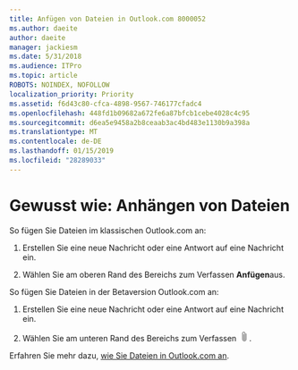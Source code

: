 ```yaml
---
title: Anfügen von Dateien in Outlook.com 8000052
ms.author: daeite
author: daeite
manager: jackiesm
ms.date: 5/31/2018
ms.audience: ITPro
ms.topic: article
ROBOTS: NOINDEX, NOFOLLOW
localization_priority: Priority
ms.assetid: f6d43c80-cfca-4898-9567-746177cfadc4
ms.openlocfilehash: 448fd1b09682a672fe6a87bfcb1cebe4028c4c95
ms.sourcegitcommit: d6ea5e9458a2b8ceaab3ac4bd483e1130b9a398a
ms.translationtype: MT
ms.contentlocale: de-DE
ms.lasthandoff: 01/15/2019
ms.locfileid: "28289033"
---
```

# <a name="how-to-attach-files"></a>Gewusst wie: Anhängen von Dateien

So fügen Sie Dateien im klassischen Outlook.com an:
  
1. Erstellen Sie eine neue Nachricht oder eine Antwort auf eine Nachricht ein.
    
2. Wählen Sie am oberen Rand des Bereichs zum Verfassen **Anfügen**aus. 
    
So fügen Sie Dateien in der Betaversion Outlook.com an:
  
1. Erstellen Sie eine neue Nachricht oder eine Antwort auf eine Nachricht ein.
    
2. Wählen Sie am unteren Rand des Bereichs zum Verfassen ![Anfügen](media/da223d01-5fe6-448c-a3a3-e2b5262da4b9.png).
    
Erfahren Sie mehr dazu, [wie Sie Dateien in Outlook.com an](https://go.microsoft.com/fwlink/p/?linkid=2001702&amp;clcid=0x409).
  

